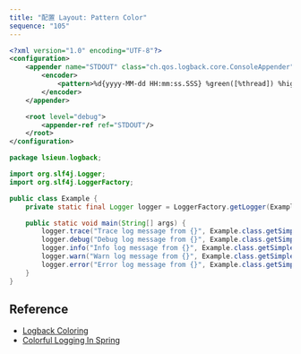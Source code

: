 ```yaml
---
title: "配置 Layout: Pattern Color"
sequence: "105"
---
```


```xml
<?xml version="1.0" encoding="UTF-8"?>
<configuration>
    <appender name="STDOUT" class="ch.qos.logback.core.ConsoleAppender">
        <encoder>
            <pattern>%d{yyyy-MM-dd HH:mm:ss.SSS} %green([%thread]) %highlight(%-5level) %logger{36} - %msg%n</pattern>
        </encoder>
    </appender>

    <root level="debug">
        <appender-ref ref="STDOUT"/>
    </root>
</configuration>
```

```java
package lsieun.logback;

import org.slf4j.Logger;
import org.slf4j.LoggerFactory;

public class Example {
    private static final Logger logger = LoggerFactory.getLogger(Example.class);

    public static void main(String[] args) {
        logger.trace("Trace log message from {}", Example.class.getSimpleName());
        logger.debug("Debug log message from {}", Example.class.getSimpleName());
        logger.info("Info log message from {}", Example.class.getSimpleName());
        logger.warn("Warn log message from {}", Example.class.getSimpleName());
        logger.error("Error log message from {}", Example.class.getSimpleName());
    }
}
```

## Reference

- [Logback Coloring](https://logback.qos.ch/manual/layouts.html#coloring)
- [Colorful Logging In Spring](https://medium.com/@alaajawhar123/colorful-logging-in-spring-da2722bc08d1)

